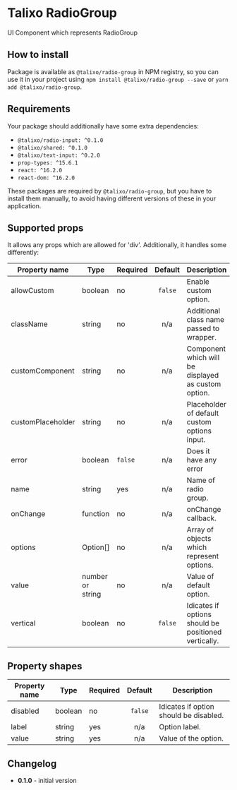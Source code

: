 # Talixo RadioGroup

UI Component which represents RadioGroup

## How to install

Package is available as `@talixo/radio-group` in NPM registry, so you can use it in your project
using `npm install @talixo/radio-group --save` or `yarn add @talixo/radio-group`.

## Requirements

Your package should additionally have some extra dependencies:

- `@talixo/radio-input: ^0.1.0`
- `@talixo/shared: ^0.1.0`
- `@talixo/text-input: ^0.2.0`
- `prop-types: ^15.6.1`
- `react: ^16.2.0`
- `react-dom: ^16.2.0`

These packages are required by `@talixo/radio-group`, but you have to install them manually,
to avoid having different versions of these in your application.

## Supported props

It allows any props which are allowed for 'div'. Additionally, it handles some differently:

Property name     | Type              | Required  | Default | Description                    
------------------|-------------------|-----------|:-------:|--------------------------------
allowCustom       | boolean           | no        | `false` | Enable custom option.
className         | string            | no        | n/a     | Additional class name passed to wrapper.
customComponent   | string            | no        | n/a     | Component which will be displayed as custom option.
customPlaceholder | string            | no        | n/a     | Placeholder of default custom options input.
error             | boolean           | `false`   | n/a     | Does it have any error
name              | string            | yes       | n/a     | Name of radio group.
onChange          | function          | no        | n/a     | onChange callback.
options           | Option[]          | no        | n/a     | Array of objects which represent options.
value             | number or string  | no        | n/a     | Value of default option.
vertical          | boolean           | no        | `false` | Idicates if options should be positioned vertically.

## Property shapes

Property name | Type              | Required  | Default | Description                    
--------------|-------------------|-----------|:-------:|--------------------------------
disabled      | boolean           | no        | `false` | Idicates if option should be disabled.
label         | string            | yes       | n/a     | Option label.
value         | string            | yes       | n/a     | Value of the option.

## Changelog

- **0.1.0** - initial version
